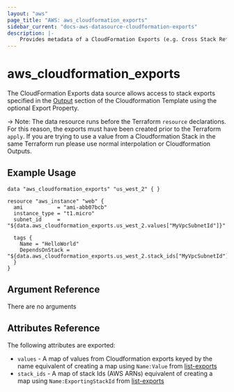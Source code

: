 ```yaml
---
layout: "aws"
page_title: "AWS: aws_cloudformation_exports"
sidebar_current: "docs-aws-datasource-cloudformation-exports"
description: |-
    Provides metadata of a CloudFormation Exports (e.g. Cross Stack References)
---
```


# aws\_cloudformation\_exports

The CloudFormation Exports data source allows access to stack
exports specified in the [Output](http://docs.aws.amazon.com/AWSCloudFormation/latest/UserGuide/outputs-section-structure.html) section of the Cloudformation Template using the optional Export Property. 

 -> Note: The data resource runs before the Terraform `resource` declarations. For this reason, the exports must have been created prior to the Terraform `apply`. If you are trying to use a value from a Cloudformation Stack in the same Terraform run please use normal interpolation or Cloudformation Outputs. 

## Example Usage

```hcl
data "aws_cloudformation_exports" "us_west_2" { }

resource "aws_instance" "web" {
  ami           = "ami-abb07bcb"
  instance_type = "t1.micro"
  subnet_id     = "${data.aws_cloudformation_exports.us_west_2.values["MyVpcSubnetId"]}"

  tags {
    Name = "HelloWorld"
    DependsOnStack = "${data.aws_cloudformation_exports.us_west_2.stack_ids["MyVpcSubnetId"]}"
  }
}
```

## Argument Reference

 There are no arguments

## Attributes Reference

The following attributes are exported:

* `values` - A map of values from Cloudformation exports keyed by the name equivalent of creating a map using `Name:Value` from [list-exports](http://docs.aws.amazon.com/cli/latest/reference/cloudformation/list-exports.html)
* `stack_ids` - A map of stack Ids (AWS ARNs) equivalent of creating a map using
    `Name:ExportingStackId` from [list-exports](http://docs.aws.amazon.com/cli/latest/reference/cloudformation/list-exports.html) 
